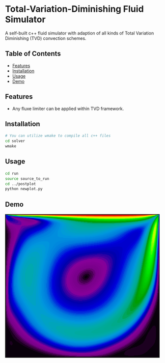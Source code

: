 # Total-Variation-Diminishing Fluid Simulator

A self-built c++ fluid simulator with adaption of all kinds of Total Variation Diminishing (TVD) convection schemes.

## Table of Contents

- [Features](#features)
- [Installation](#installation)
- [Usage](#usage)
- [Demo](#demo)
<!-- [Contributing](#contributing) -->
<!-- [License](#license) -->
<!-- [Acknowledgements](#acknowledgements) -->

## Features

- Any fluxe limiter can be applied within TVD framework.

## Installation

<!-- Provide instructions on how to install and set up your project. Include any dependencies and steps needed for a successful installation. -->

```bash
# You can utilize wmake to compile all c++ files 
cd solver
wmake
```

## Usage

<!-- Explain how to use your project. Include examples or code snippets if applicable. -->
  
```bash
cd run
source source_to_run
cd ../postplot
python newplot.py
```
## Demo
![Vmag_demo](https://github.com/Furkath/TVD_Fluid_Simulator/blob/master/results/320_Re1000_UMIST/pic_mag.png)
